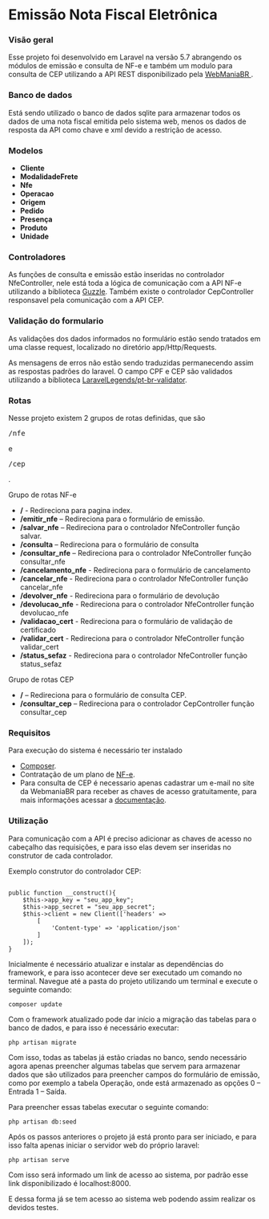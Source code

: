 # Emissão Nota Fiscal Eletrônica

<h3>Visão geral</h3>
<p>Esse projeto foi desenvolvido em Laravel na versão 5.7 abrangendo os módulos de emissão e consulta de NF-e e também um modulo para consulta de CEP utilizando a API REST disponibilizado pela <a href="https://webmaniabr.com/docs/rest-api-nfe/">WebManiaBR </a>.</p>

<h3>Banco de dados</h3>
<p>Está sendo utilizado o banco de dados sqlite para armazenar todos os dados de uma nota fiscal emitida pelo sistema web, menos os dados de resposta da API como chave e xml devido a restrição de acesso.</p>

<h3>Modelos</h3>
<ul>
    <li><strong>Cliente</strong></li>
    <li><strong>ModalidadeFrete</strong></li>
    <li><strong>Nfe</strong></li>
    <li><strong>Operacao</strong></li>
    <li><strong>Origem</strong></li>
    <li><strong>Pedido</strong></li>
    <li><strong>Presença</strong></li>
    <li><strong>Produto</strong></li>
    <li><strong>Unidade</strong></li>
</ul>

<h3>Controladores</h3>
<p>As funções de consulta e emissão estão inseridas no controlador NfeController, nele está toda a lógica de comunicação com a API NF-e utilizando a biblioteca <a href="https://github.com/guzzle/guzzle">Guzzle</a>. Também existe o controlador CepController responsavel pela comunicação com a API CEP.</p>

<h3>Validação do formulario</h3>
<p>As validações dos dados informados no formulário estão sendo tratados em uma classe request, localizado no diretório app/Http/Requests.</p>
<p>As mensagens de erros não estão sendo traduzidas permanecendo assim as respostas padrões do laravel.
    O campo CPF e CEP são validados utilizando a biblioteca <a href="https://github.com/LaravelLegends/pt-br-validator">LaravelLegends/pt-br-validator</a>.</p>

<h3>Rotas</h3>
<p>Nesse projeto existem 2 grupos de rotas definidas, que são <pre>/nfe</pre> e <pre>/cep</pre>.</p>
<p>Grupo de rotas NF-e</p>
<ul>
    <li><strong>/</strong> - Redireciona para pagina index.</li>
    <li><strong>/emitir_nfe</strong> – Redireciona para o formulário de emissão.</li>
    <li><strong>/salvar_nfe</strong> – Redireciona para o controlador NfeController função salvar.</li>
    <li><strong>/consulta</strong> – Redireciona para o formulário de consulta</li>
    <li><strong>/consultar_nfe</strong> – Redireciona para o controlador NfeController função consultar_nfe</li>
    <li><strong>/cancelamento_nfe</strong> - Redireciona para o formulário de cancelamento</li>
    <li><strong>/cancelar_nfe</strong> - Redireciona para o controlador NfeController função cancelar_nfe</li>
    <li><strong>/devolver_nfe</strong> - Redireciona para o formulário de devolução</li>
    <li><strong>/devolucao_nfe</strong> - Redireciona para o controlador NfeController função devolucao_nfe</li>
    <li><strong>/validacao_cert</strong> - Redireciona para o formulário de validação de certificado</li>
    <li><strong>/validar_cert</strong> - Redireciona para o controlador NfeController função validar_cert</li>
    <li><strong>/status_sefaz</strong> - Redireciona para o controlador NfeController função status_sefaz</li>
</ul>

<p>Grupo de rotas CEP</p>
<ul>
    <li><strong>/</strong> – Redireciona para o formulário de consulta CEP.</li>
    <li><strong>/consultar_cep</strong> – Redireciona para o controlador CepController função consultar_cep</li>
</ul>

<h3>Requisitos</h3>
<p>Para execução do sistema é necessário ter instalado</p>
<ul>
    <li><a href="https://getcomposer.org/download/">Composer</a>.</li>
    <li>Contratação de um plano de <a href="https://webmaniabr.com/smartsales/nota-fiscal-eletronica/">NF-e</a>.</li>
    <li>Para consulta de CEP é necessario apenas cadastrar um e-mail no site da WebmaniaBR para receber as chaves de acesso gratuitamente, para mais informações acessar a <a href="https://webmaniabr.com/docs/rest-api-cep-ibge/">documentação</a>.</li>
</ul>

<h3>Utilização</h3>
<p>Para comunicação com a API é preciso adicionar as chaves de acesso no cabeçalho das requisições, e para isso elas devem ser inseridas no construtor de cada controlador.</p>
<p>Exemplo construtor do controlador CEP:</p>
<pre><code php>
public function __construct(){
    $this->app_key = "seu_app_key";
    $this->app_secret = "seu_app_secret";
    $this->client = new Client(['headers' => 
        [
            'Content-type' => 'application/json'
        ]
    ]);
}
</code></pre>

<p>Inicialmente é necessário atualizar e instalar as dependências do framework, e para isso acontecer deve ser executado um comando no terminal. Navegue até a pasta do projeto utilizando um terminal e execute o seguinte comando:</p>

<pre><code>composer update</code></pre>

<p>Com o framework atualizado pode dar início a migração das tabelas para o banco de dados, e para isso é necessário executar:</p>

<pre><code>php artisan migrate</code></pre>

<p>Com isso, todas as tabelas já estão criadas no banco, sendo necessário agora apenas preencher algumas tabelas que servem para armazenar dados que são utilizados para preencher campos do formulário de emissão, como por exemplo a tabela Operação, onde está armazenado as opções 0 – Entrada 1 – Saída.</p>
<p>Para preencher essas tabelas executar o seguinte comando:</p>

<pre><code>php artisan db:seed</code></pre>

<p>Após os passos anteriores o projeto já está pronto para ser iniciado, e para isso falta apenas iniciar o servidor web do próprio laravel:</p>

<pre><code>php artisan serve</code></pre>

<p>Com isso será informado um link de acesso ao sistema, por padrão esse link disponibilizado é localhost:8000.</p>
<p>E dessa forma já se tem acesso ao sistema web podendo assim realizar os devidos testes.</p>
